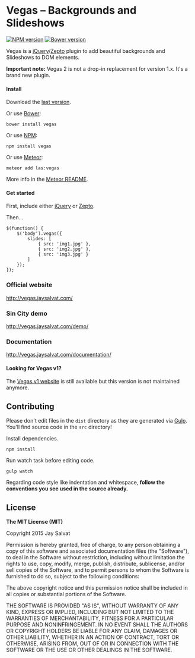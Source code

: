Vegas – Backgrounds and Slideshows
==================================

[![NPM version](https://badge.fury.io/js/vegas.svg)](http://badge.fury.io/js/vegas)
[![Bower version](https://badge.fury.io/bo/vegas.svg)](http://badge.fury.io/bo/vegas)

Vegas is a [jQuery](http://jquery.com)/[Zepto](http://zeptojs.com) plugin 
to add beautiful backgrounds and Slideshows to DOM elements.

**Important note:** Vegas 2 is not a drop-in replacement for version 1.x. It's a brand new plugin.

#### Install

Download the [last version](http://jaysalvat.github.io/vegas/releases/latest/vegas.zip).

Or use [Bower](http://bower.io/):

    bower install vegas

Or use [NPM](https://www.npmjs.org/):

    npm install vegas

Or use [Meteor](https://www.meteor.com/):

    meteor add las:vegas

More info in the [Meteor README](meteor/README.md).

#### Get started

First, include either [jQuery](http://jquery.com) or [Zepto](http://zeptojs.com).

Then...

    $(function() {
        $('body').vegas({
            slides: [
                { src: 'img1.jpg' },
                { src: 'img2.jpg' },
                { src: 'img3.jpg' }
            ]
        });
    });

### Official website
http://vegas.jaysalvat.com/

### Sin City demo
http://vegas.jaysalvat.com/demo/

### Documentation
http://vegas.jaysalvat.com/documentation/

#### Looking for Vegas v1?

The [Vegas v1 website](http://v1.vegas.jaysalvat.com) is still available but this version is not maintained anymore.

Contributing
------------

Please don't edit files in the `dist` directory as they are generated via [Gulp](http://gulpjs.com). 
You'll find source code in the `src` directory!

Install dependencies.

    npm install

Run watch task before editing code. 

    gulp watch

Regarding code style like indentation and whitespace, **follow the conventions you see used in the source already.**

License
-------

**The MIT License (MIT)**

Copyright 2015 Jay Salvat

Permission is hereby granted, free of charge, to any person obtaining a copy
of this software and associated documentation files (the "Software"), to deal
in the Software without restriction, including without limitation the rights
to use, copy, modify, merge, publish, distribute, sublicense, and/or sell
copies of the Software, and to permit persons to whom the Software is
furnished to do so, subject to the following conditions:

The above copyright notice and this permission notice shall be included in
all copies or substantial portions of the Software.

THE SOFTWARE IS PROVIDED "AS IS", WITHOUT WARRANTY OF ANY KIND, EXPRESS OR
IMPLIED, INCLUDING BUT NOT LIMITED TO THE WARRANTIES OF MERCHANTABILITY,
FITNESS FOR A PARTICULAR PURPOSE AND NONINFRINGEMENT. IN NO EVENT SHALL THE
AUTHORS OR COPYRIGHT HOLDERS BE LIABLE FOR ANY CLAIM, DAMAGES OR OTHER
LIABILITY, WHETHER IN AN ACTION OF CONTRACT, TORT OR OTHERWISE, ARISING FROM,
OUT OF OR IN CONNECTION WITH THE SOFTWARE OR THE USE OR OTHER DEALINGS IN
THE SOFTWARE.
